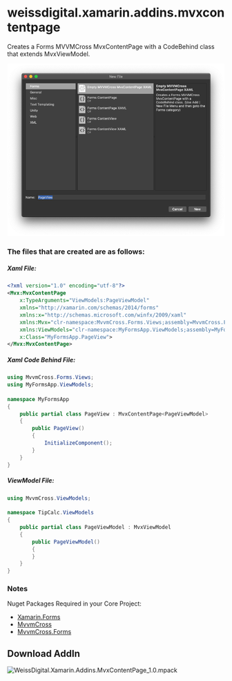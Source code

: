 # weissdigital.xamarin.addins.mvxcontentpage
Creates a Forms MVVMCross MvxContentPage with a CodeBehind class that extends MvxViewModel.

![Add File Dialog](screenshot.png)

### The files that are created are as follows:

##### Xaml File:
```xml
<?xml version="1.0" encoding="utf-8"?>
<Mvx:MvxContentPage 
    x:TypeArguments="ViewModels:PageViewModel" 
    xmlns="http://xamarin.com/schemas/2014/forms" 
    xmlns:x="http://schemas.microsoft.com/winfx/2009/xaml" 
    xmlns:Mvx="clr-namespace:MvvmCross.Forms.Views;assembly=MvvmCross.Forms" 
    xmlns:ViewModels="clr-namespace:MyFormsApp.ViewModels;assembly=MyFormsApp" 
    x:Class="MyFormsApp.PageView">
</Mvx:MvxContentPage>
```

##### Xaml Code Behind File:
```C#
using MvvmCross.Forms.Views;
using MyFormsApp.ViewModels;

namespace MyFormsApp
{
    public partial class PageView : MvxContentPage<PageViewModel>
    {
        public PageView()
        {
            InitializeComponent();
        }
    }
}
```

##### ViewModel File:
```C#
using MvvmCross.ViewModels;

namespace TipCalc.ViewModels
{
    public partial class PageViewModel : MvxViewModel
    {
        public PageViewModel()
        {
        }
    }
}
```

### Notes

Nuget Packages Required in your Core Project:

- [Xamarin.Forms](https://www.nuget.org/packages/Xamarin.Forms)
- [MvvmCross](https://www.nuget.org/packages/MvvmCross)
- [MvvmCross.Forms](https://www.nuget.org/packages/MvvmCross.Forms)

## Download AddIn
![WeissDigital.Xamarin.Addins.MvxContentPage_1.0.mpack](https://github.com/rogerwcpt/weissdigital.xamarin.addins.mvxcontentpage/releases/download/1.0/WeissDigital.Xamarin.Addins.MvxContentPage_1.0.mpack)

